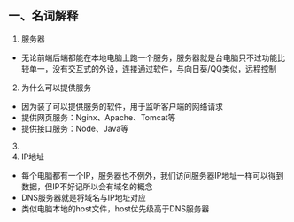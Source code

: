 ## 一、名词解释

1. 服务器
- 无论前端后端都能在本地电脑上跑一个服务，服务器就是台电脑只不过功能比较单一，没有交互式的外设，连接通过软件，与向日葵/QQ类似，远程控制
2. 为什么可以提供服务
- 因为装了可以提供服务的软件，用于监听客户端的网络请求
- 提供网页服务：Nginx、Apache、Tomcat等  
- 提供接口服务：Node、Java等
3. 
3. IP地址
- 每个电脑都有一个IP，服务器也不例外，我们访问服务器IP地址一样可以得到数据，但IP不好记所以会有域名的概念
- DNS服务器就是将域名与IP地址对应
- 类似电脑本地的host文件，host优先级高于DNS服务器

